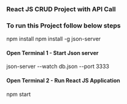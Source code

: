 ### React JS CRUD Project with API Call
### To run this Project follow below steps
npm install 
npm install -g json-server
#### Open Terminal 1 - Start Json server
json-server --watch db.json --port 3333
#### Open Terminal 2 - Run React JS Application
npm start

